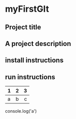 # myFirstGIt


## Project title

## A project description

## install instructions

## run instructions

1|2|3
:----|:-----:|-----:
a|b|c


console.log('a')
